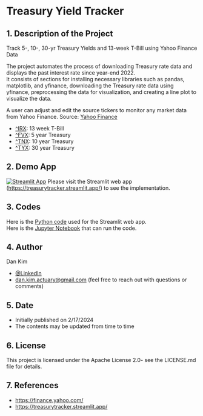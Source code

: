 # Treasury Yield Tracker
## 1. Description of the Project
Track 5-, 10-, 30-yr Treasury Yields and 13-week T-Bill using Yahoo Finance Data

The project automates the process of downloading Treasury rate data and displays the past interest rate since year-end 2022.  
It consists of sections for installing necessary libraries such as pandas, matplotlib, and yfinance, downloading the Treasury rate data using yfinance, preprocessing the data for visualization, and creating a line plot to visualize the data.

A user can adjust and edit the source tickers to monitor any market data from Yahoo Finance.
Source: [Yahoo Finance](https://finance.yahoo.com/)
- [^IRX](https://finance.yahoo.com/quote/%5EIRX/history): 13 week T-Bill
- [^FVX](https://finance.yahoo.com/quote/%5EFVX/history): 5 year Treasury
- [^TNX](https://finance.yahoo.com/quote/%5ETNX/history): 10 year Treasury
- [^TYX](https://finance.yahoo.com/quote/%5ETYX/history): 30 year Treasury

## 2. Demo App

[![Streamlit App](https://static.streamlit.io/badges/streamlit_badge_black_white.svg)]([https://asop-dream.streamlit.app/](https://treasurytracker.streamlit.app/))  
Please visit the Streamlit web app (https://treasurytracker.streamlit.app/) to see the implementation.

## 3. Codes

Here is the [Python code](code/TreasuryTrackerStreamlitApp.py) used for the Streamlit web app.  
Here is the [Jupyter Notebook](code/TreasuryYieldTracker.ipynb) that can run the code. 

## 4. Author
Dan Kim 

- [@LinkedIn](https://www.linkedin.com/in/dan-kim-4aaa4b36/)
- dan.kim.actuary@gmail.com (feel free to reach out with questions or comments)

## 5. Date
- Initially published on 2/17/2024
- The contents may be updated from time to time
  
## 6. License
This project is licensed under the Apache License 2.0- see the LICENSE.md file for details.

## 7. References
- https://finance.yahoo.com/
- https://treasurytracker.streamlit.app/
